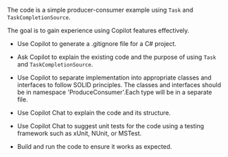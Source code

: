 The code is a simple producer-consumer example using `Task` and `TaskCompletionSource`. 

The goal is to gain experience using Copilot features effectively.

- Use Copilot to generate a .gitignore file for a C# project.

- Ask Copilot to explain the existing code and the purpose of using `Task` and `TaskCompletionSource`.

- Use Copilot to separate implementation into appropriate classes and interfaces to follow SOLID principles. The classes and interfaces should be in namespace 'ProduceConsumer'.Each type will be in a separate file.

- Use Copilot Chat to explain the code and its structure.

- Use Copilot Chat to suggest unit tests for the code using a testing framework such as xUnit, NUnit, or MSTest.

- Build and run the code to ensure it works as expected.




